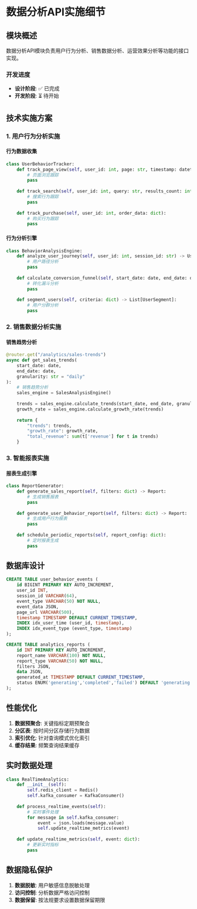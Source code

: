 # 数据分析API实施细节

## 模块概述

数据分析API模块负责用户行为分析、销售数据分析、运营效果分析等功能的接口实现。

### 开发进度
- **设计阶段**: ✅ 已完成
- **开发阶段**: ⏳ 待开始  

## 技术实施方案

### 1. 用户行为分析实施

#### 行为数据收集
```python
class UserBehaviorTracker:
    def track_page_view(self, user_id: int, page: str, timestamp: datetime):
        # 页面浏览跟踪
        pass
    
    def track_search(self, user_id: int, query: str, results_count: int):
        # 搜索行为跟踪
        pass
    
    def track_purchase(self, user_id: int, order_data: dict):
        # 购买行为跟踪
        pass
```

#### 行为分析引擎
```python
class BehaviorAnalysisEngine:
    def analyze_user_journey(self, user_id: int, session_id: str) -> UserJourney:
        # 用户路径分析
        pass
    
    def calculate_conversion_funnel(self, start_date: date, end_date: date) -> FunnelData:
        # 转化漏斗分析
        pass
    
    def segment_users(self, criteria: dict) -> List[UserSegment]:
        # 用户分群分析
        pass
```

### 2. 销售数据分析实施

#### 销售趋势分析
```python
@router.get("/analytics/sales-trends")
async def get_sales_trends(
    start_date: date,
    end_date: date,
    granularity: str = "daily"
):
    # 销售趋势分析
    sales_engine = SalesAnalysisEngine()
    
    trends = sales_engine.calculate_trends(start_date, end_date, granularity)
    growth_rate = sales_engine.calculate_growth_rate(trends)
    
    return {
        "trends": trends,
        "growth_rate": growth_rate,
        "total_revenue": sum(t['revenue'] for t in trends)
    }
```

### 3. 智能报表实施

#### 报表生成引擎
```python
class ReportGenerator:
    def generate_sales_report(self, filters: dict) -> Report:
        # 生成销售报表
        pass
    
    def generate_user_behavior_report(self, filters: dict) -> Report:
        # 生成用户行为报表
        pass
    
    def schedule_periodic_reports(self, report_config: dict):
        # 定时报表生成
        pass
```

## 数据库设计

```sql
CREATE TABLE user_behavior_events (
    id BIGINT PRIMARY KEY AUTO_INCREMENT,
    user_id INT,
    session_id VARCHAR(64),
    event_type VARCHAR(50) NOT NULL,
    event_data JSON,
    page_url VARCHAR(500),
    timestamp TIMESTAMP DEFAULT CURRENT_TIMESTAMP,
    INDEX idx_user_time (user_id, timestamp),
    INDEX idx_event_type (event_type, timestamp)
);

CREATE TABLE analytics_reports (
    id INT PRIMARY KEY AUTO_INCREMENT,
    report_name VARCHAR(100) NOT NULL,
    report_type VARCHAR(50) NOT NULL,
    filters JSON,
    data JSON,
    generated_at TIMESTAMP DEFAULT CURRENT_TIMESTAMP,
    status ENUM('generating','completed','failed') DEFAULT 'generating'
);
```

## 性能优化

1. **数据预聚合**: 关键指标定期预聚合
2. **分区表**: 按时间分区存储行为数据
3. **索引优化**: 针对查询模式优化索引
4. **缓存结果**: 频繁查询结果缓存

## 实时数据处理

```python
class RealTimeAnalytics:
    def __init__(self):
        self.redis_client = Redis()
        self.kafka_consumer = KafkaConsumer()
    
    def process_realtime_events(self):
        # 实时事件处理
        for message in self.kafka_consumer:
            event = json.loads(message.value)
            self.update_realtime_metrics(event)
    
    def update_realtime_metrics(self, event: dict):
        # 更新实时指标
        pass
```

## 数据隐私保护

1. **数据脱敏**: 用户敏感信息脱敏处理
2. **访问控制**: 分析数据严格访问控制
3. **数据保留**: 按法规要求设置数据保留期限